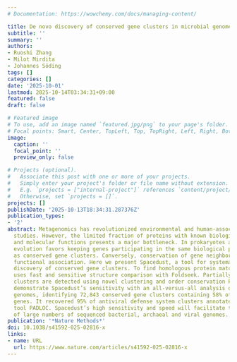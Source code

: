 ```yaml
---
# Documentation: https://wowchemy.com/docs/managing-content/

title: De novo discovery of conserved gene clusters in microbial genomes with Spacedust
subtitle: ''
summary: ''
authors:
- Ruoshi Zhang
- Milot Mirdita
- Johannes Söding
tags: []
categories: []
date: '2025-10-01'
lastmod: 2025-10-14T03:34:31+09:00
featured: false
draft: false

# Featured image
# To use, add an image named `featured.jpg/png` to your page's folder.
# Focal points: Smart, Center, TopLeft, Top, TopRight, Left, Right, BottomLeft, Bottom, BottomRight.
image:
  caption: ''
  focal_point: ''
  preview_only: false

# Projects (optional).
#   Associate this post with one or more of your projects.
#   Simply enter your project's folder or file name without extension.
#   E.g. `projects = ["internal-project"]` references `content/project/deep-learning/index.md`.
#   Otherwise, set `projects = []`.
projects: []
publishDate: '2025-10-13T18:34:31.287376Z'
publication_types:
- '2'
abstract: Metagenomics has revolutionized environmental and human-associated microbiome
  studies. However, the limited fraction of proteins with known biological processes
  and molecular functions presents a major bottleneck. In prokaryotes and viruses,
  evolution favors keeping genes participating in the same biological processes colocalized
  as conserved gene clusters. Conversely, conservation of gene neighborhood indicates
  functional association. Here we present Spacedust, a tool for systematic, de novo
  discovery of conserved gene clusters. To find homologous protein matches, Spacedust
  uses fast and sensitive structure comparison with Foldseek. Partially conserved
  clusters are detected using novel clustering and order conservation P-values. We
  demonstrate Spacedust’s sensitivity with an all-versus-all analysis of 1,308 bacterial
  genomes, identifying 72,843 conserved gene clusters containing 58% of the 4.2 million
  genes. It recovered 95% of antiviral defense system clusters annotated by the specialized
  tool PADLOC. Spacedust’s high sensitivity and speed will facilitate the annotation
  of large numbers of sequenced bacterial, archaeal and viral genomes.
publication: '*Nature Methods*'
doi: 10.1038/s41592-025-02816-x
links:
- name: URL
  url: https://www.nature.com/articles/s41592-025-02816-x
---
```


